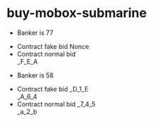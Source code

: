 # buy-mobox-submarine
- Banker is 77
+ Contract fake bid
    Nonce
+ Contract normal bid 	
    _F_E_A	
- Banker is 58
+ Contract fake bid
    _D_1_E	
    _A_6_4
+ Contract normal bid 
    _7_4_5	
    _a_2_b	